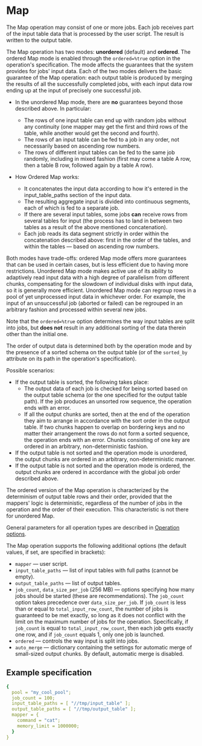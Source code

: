 # Map

The Map operation may consist of one or more jobs. Each job receives part of the input table data that is processed by the user script. The result is written to the output table.

The Map operation has two modes: **unordered** (default) and **ordered**. The ordered Map mode is enabled through the `ordered=%true` option in the operation's specification. The mode affects the guarantees that the system provides for jobs' input data. Each of the two modes delivers the basic guarantee of the Map operation: each output table is produced by merging the results of all the successfully completed jobs, with each input data row ending up at the input of precisely one successful job.

- In the unordered Map mode, there are **no** guarantees beyond those described above. In particular:
   - The rows of one input table can end up with random jobs without any continuity (one mapper may get the first and third rows of the table, while another would get the second and fourth).
   - The rows of an input table can be fed to a job in any order, not necessarily based on ascending row numbers.
   - The rows of different input tables can be fed to the same job randomly, including in mixed fashion (first may come a table A row, then a table B row, followed again by a table A row).

- How Ordered Map works:
   - It concatenates the input data according to how it's entered in the input_table_paths section of the input data.
   - The resulting aggregate input is divided into continuous segments, each of which is fed to a separate job.
   - If there are several input tables, some jobs **can** receive rows from several tables for input (the process has to land in between two tables as a result of the above mentioned concatenation).
   - Each job reads its data segment strictly in order within the concatenation described above: first in the order of the tables, and within the tables — based on ascending row numbers.

Both modes have trade-offs: ordered Map mode offers more guarantees that can be used in certain cases, but is less efficient due to having more restrictions. Unordered Map mode makes active use of its ability to adaptively read input data with a high degree of parallelism from different chunks, compensating for the slowdown of individual disks with input data, so it is generally more efficient. Unordered Map mode can regroup rows in a pool of yet unprocessed input data in whichever order. For example, the input of an unsuccessful job (aborted or failed) can be regrouped in an arbitrary fashion and processed within several new jobs.

Note that the `ordered=%true` option determines the way input tables are split into jobs, but **does not** result in any additional sorting of the data therein other than the initial one.

The order of output data is determined both by the operation mode and by the presence of a sorted schema on the output table (or of the `sorted_by` attribute on its path in the operation's specification).

Possible scenarios:

- If the output table is sorted, the following takes place:
   - The output data of each job is checked for being sorted based on the output table schema (or the one specified for the output table path). If the job produces an unsorted row sequence, the operation ends with an error.
   - If all the output chunks are sorted, then at the end of the operation they aim to arrange in accordance with the sort order in the output table. If two chunks happen to overlap on bordering keys and no matter their arrangement the rows do not form a sorted sequence, the operation ends with an error. Chunks consisting of one key are ordered in an arbitrary, non-deterministic fashion.
- If the output table is not sorted and the operation mode is unordered, the output chunks are ordered in an arbitrary, non-deterministic manner.
- If the output table is not sorted and the operation mode is ordered, the output chunks are ordered in accordance with the global job order described above.

The ordered version of the Map operation is characterized by the determinism of output table rows and their order, provided that the mappers' logic is deterministic, regardless of the number of jobs in the operation and the order of their execution. This characteristic is not there for unordered Map.

General parameters for all operation types are described in [Operation options](../../../user-guide/data-processing/operations/operations-options.md).

The Map operation supports the following additional options (the default values, if set, are specified in brackets):

* `mapper` — user script.
* `input_table_paths` — list of input tables with full paths (cannot be empty).
* `output_table_paths` — list of output tables.
* `job_count`, `data_size_per_job` (256 MB) — options specifying how many jobs should be started (these are recommendations). The `job_count` option takes precedence over `data_size_per_job`. If `job_count` is less than or equal to `total_input_row_count`, the number of jobs is guaranteed to be met exactly, so long as it does not conflict with the limit on the maximum number of jobs for the operation. Specifically, if `job_count` is equal to `total_input_row_count`, then each job gets exactly one row, and if `job_count` equals 1, only one job is launched.
* `ordered` — controls the way input is split into jobs.
* `auto_merge` — dictionary containing the settings for automatic merge of small-sized output chunks. By default, automatic merge is disabled.

## Example specification

```yaml
{
  pool = "my_cool_pool";
  job_count = 100;
  input_table_paths = [ "//tmp/input_table" ];
  output_table_paths = [ "//tmp/output_table" ];
  mapper = {
    command = "cat";
    memory_limit = 1000000;
  }
}
```
